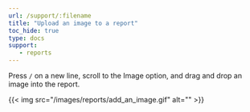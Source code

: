 ```yaml
---
url: /support/:filename
title: "Upload an image to a report"
toc_hide: true
type: docs
support:
   - reports
---
```

Press `/` on a new line, scroll to the Image option, and drag and drop an image into the report.

{{< img src="/images/reports/add_an_image.gif" alt="" >}}